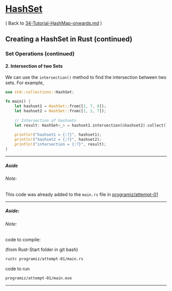 # [HashSet](https://www.programiz.com/rust/hashset)

( Back to [34-Tutorial-HashMap-onwards.md](/documentation/34-Tutorial-HashSet-onwards.md) )

## Creating a HashSet in Rust (continued)

### Set Operations (continued)

#### 2. Intersection of two Sets

We can use the `intersection()` method to find the intersection between two sets. For example,

```rust
use std::collections::HashSet;

fn main() {
    let hashset1 = HashSet::from([2, 7, 8]);
    let hashset2 = HashSet::from([1, 2, 7]);
    
    // Intersection of hashsets
    let result: HashSet<_> = hashset1.intersection(&hashset2).collect();
    
    println!("hashset1 = {:?}", hashset1);
    println!("hashset2 = {:?}", hashset2);
    println!("intersection = {:?}", result);
}
```

____

##### Aside

###### Note: 

This code was already added to the `main.rs` file in [programiz/attempt-01](../programiz/attempt-01)

____

##### Aside:

###### Note:

code to compile:

(from Rust-Start folder in git bash)

```bash
rustc programiz/attempt-01/main.rs
```

code to run

```bash
programiz/attempt-01/main.exe
```

____
